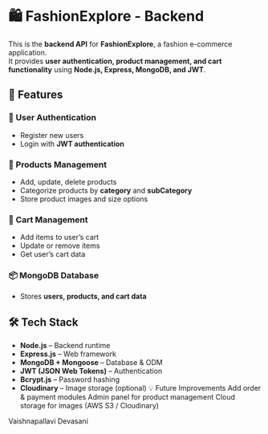 # 🛍️ FashionExplore - Backend

This is the **backend API** for **FashionExplore**, a fashion e-commerce application.  
It provides **user authentication, product management, and cart functionality** using **Node.js, Express, MongoDB, and JWT**.

## 🚀 Features

### 👤 User Authentication
- Register new users
- Login with **JWT authentication**

### 👗 Products Management
- Add, update, delete products
- Categorize products by **category** and **subCategory**
- Store product images and size options

### 🛒 Cart Management
- Add items to user’s cart
- Update or remove items
- Get user’s cart data

### 📦 MongoDB Database
- Stores **users, products, and cart data**

## 🛠️ Tech Stack
- **Node.js** – Backend runtime  
- **Express.js** – Web framework  
- **MongoDB + Mongoose** – Database & ODM  
- **JWT (JSON Web Tokens)** – Authentication  
- **Bcrypt.js** – Password hashing  
- **Cloudinary** – Image storage (optional)
💡 Future Improvements
Add order & payment modules
Admin panel for product management
Cloud storage for images (AWS S3 / Cloudinary)


Vaishnapallavi Devasani
